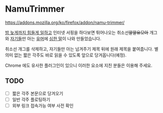 # NamuTrimmer
https://addons.mozilla.org/ko/firefox/addon/namu-trimmer/

[밤 늦게까지 힘들게 일하고](#야근) 인터넷 서핑을 하다보면 튀어나오는 취소선<del>깔깔유모아</del> 개그와 [자기들](#위키니트)만 아는 [유머](#성우%20개그)에 [심한 말](#천하의%20개쌍놈들)이 나와 만들었습니다.

취소선 개그를 삭제하고, 자기들만 아는 넘겨주기 제목 뒤에 원래 제목을 붙여줍니다. 별 의미 없는 짧은 각주도 바로 읽을 수 있도록 앞으로 당겨옵니다(예정).

Chrome 에도 유사한 플러그인이 있으니 이러한 요소에 지친 분들은 이용해 주세요.

## TODO
- [ ] 짧은 각주 본문으로 당겨오기
- [ ] 일반 각주 플로팅하기
- [ ] 외부 링크 접속가능 여부 사전 확인
